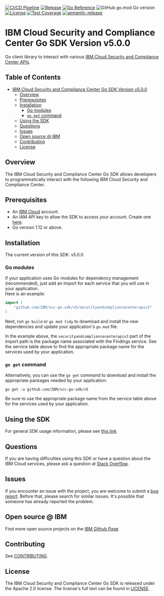 [![CI/CD Pipeline](https://github.com/IBM/scc-go-sdk/actions/workflows/main.yaml/badge.svg)](https://github.com/IBM/scc-go-sdk/actions/workflows/main.yaml)
[![Release](https://img.shields.io/github/v/release/IBM/scc-go-sdk)](https://img.shields.io/github/v/release/IBM/scc-go-sdk)
[![Go Reference](https://pkg.go.dev/badge/github.com/IBM/scc-go-sdk/v5.svg)](https://pkg.go.dev/github.com/IBM/scc-go-sdk/v5)
![GitHub go.mod Go version](https://img.shields.io/github/go-mod/go-version/IBM/scc-go-sdk?filename=v5%2Fgo.mod)
[![License](https://img.shields.io/badge/License-Apache%202.0-blue.svg)](https://opensource.org/licenses/Apache-2.0)
[![Test Coverage](https://api.codeclimate.com/v1/badges/ad2d585c763ad627e0cb/test_coverage)](https://codeclimate.com/github/IBM/scc-go-sdk/test_coverage)
[![semantic-release](https://img.shields.io/badge/%20%20%F0%9F%93%A6%F0%9F%9A%80-semantic--release-e10079.svg)](https://github.com/semantic-release/semantic-release)


# IBM Cloud Security and Compliance Center Go SDK Version v5.0.0

Go client library to interact with various
[IBM Cloud Security and Compliance Center APIs](https://cloud.ibm.com/apidocs/security-compliance).

## Table of Contents
<!--
  The TOC below is generated using the `markdown-toc` node package.

      https://github.com/jonschlinkert/markdown-toc

  You should regenerate the TOC after making changes to this file.

      npx markdown-toc -i README.md
  -->

<!-- toc -->

- [IBM Cloud Security and Compliance Center Go SDK Version v5.0.0](#ibm-cloud-security--compliance-center-go-sdk-version-v500)
  - [Overview](#overview)
  - [Prerequisites](#prerequisites)
  - [Installation](#installation)
    - [Go modules](#go-modules)
    - [`go get` command](#go-get-command)
  - [Using the SDK](#using-the-sdk)
  - [Questions](#questions)
  - [Issues](#issues)
  - [Open source @ IBM](#open-source--ibm)
  - [Contributing](#contributing)
  - [License](#license)

<!-- tocstop -->

## Overview

The IBM Cloud Security and Compliance Center Go SDK allows developers to programmatically interact with the following IBM Cloud Security and Compliance Center.

## Prerequisites

[ibm-cloud-onboarding]: https://cloud.ibm.com/registration

* An [IBM Cloud][ibm-cloud-onboarding] account.
* An IAM API key to allow the SDK to access your account. Create one
[here](https://cloud.ibm.com/iam/apikeys).
* Go version 1.12 or above.


## Installation
The current version of this SDK: v5.0.0

### Go modules  
If your application uses Go modules for dependency management (recommended), just add an import for each service 
that you will use in your application.  
Here is an example:

```go
import (
	"github.com/IBM/scc-go-sdk/v5/securityandcompliancecenterapiv3"
)
```
Next, run `go build` or `go mod tidy` to download and install the new dependencies and update your application's
`go.mod` file.  

In the example above, the `securityandcompliancecenterapiv3` part of the import path is the package name
associated with the Findings service.
See the service table above to find the appropriate package name for the services used by your application.

### `go get` command  
Alternatively, you can use the `go get` command to download and install the appropriate packages needed by your application:
```
go get -u github.com/IBM/scc-go-sdk/v5
```
Be sure to use the appropriate package name from the service table above for the services used by your application.

## Using the SDK
For general SDK usage information, please see
[this link](https://github.com/IBM/ibm-cloud-sdk-common/blob/main/README.md)

## Questions

If you are having difficulties using this SDK or have a question about the IBM Cloud services,
please ask a question at
[Stack Overflow](http://stackoverflow.com/questions/ask?tags=ibm-cloud).

## Issues
If you encounter an issue with the project, you are welcome to submit a
[bug report](https://github.com/IBM/scc-go-sdk/issues).
Before that, please search for similar issues. It's possible that someone has already reported the problem.

## Open source @ IBM
Find more open source projects on the [IBM Github Page](http://ibm.github.io/)

## Contributing
See [CONTRIBUTING](CONTRIBUTING.md).

## License

The IBM Cloud Security and Compliance Center Go SDK is released under the Apache 2.0 license.
The license's full text can be found in [LICENSE](LICENSE).

